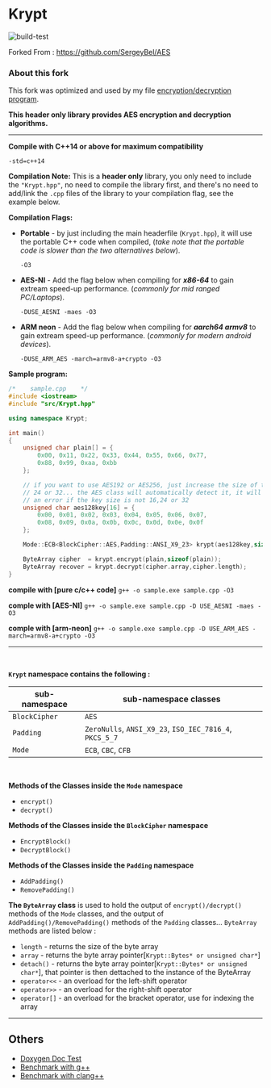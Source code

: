 # Krypt

![build-test](https://github.com/mrdcvlsc/AES/actions/workflows/build-test.yml/badge.svg)

Forked From : https://github.com/SergeyBel/AES

### About this fork

This fork was optimized and used by my file [encryption/decryption program](https://github.com/mrdcvlsc/bethela).

**This header only library provides AES encryption and decryption algorithms.**

-----------

**Compile with C++14 or above for maximum compatibility**

```
-std=c++14
```

**Compilation Note:** This is a **header only** library, you 
only need to include the ```"Krypt.hpp"```, no need to 
compile the library first, and there's no need to add/link 
the ```.cpp``` files of the library to your compilation 
flag, see the example below.

**Compilation Flags:**
- **Portable** - by just including the main headerfile 
(`Krypt.hpp`), it will use the portable C++ code when 
compiled, (_take note that the portable code is slower than 
the two alternatives below_).
    ```
    -O3
    ```

- **AES-NI** - Add the flag below when compiling for 
_**x86-64**_ to gain extream speed-up performance.
(_commonly for mid ranged PC/Laptops_).
    ```
    -DUSE_AESNI -maes -O3
    ```

- **ARM neon** - Add the flag below when compiling for 
_**aarch64 armv8**_ to gain extream speed-up performance. 
(_commonly for modern android devices_).
    ```
    -DUSE_ARM_AES -march=armv8-a+crypto -O3
    ```

**Sample program:**

```c++
/*    sample.cpp    */
#include <iostream>
#include "src/Krypt.hpp"

using namespace Krypt;

int main()
{
    unsigned char plain[] = {
        0x00, 0x11, 0x22, 0x33, 0x44, 0x55, 0x66, 0x77,
        0x88, 0x99, 0xaa, 0xbb
    };

    // if you want to use AES192 or AES256, just increase the size of the key to
    // 24 or 32... the AES class will automatically detect it, it will aslo throw
    // an error if the key size is not 16,24 or 32
    unsigned char aes128key[16] = {
        0x00, 0x01, 0x02, 0x03, 0x04, 0x05, 0x06, 0x07,
        0x08, 0x09, 0x0a, 0x0b, 0x0c, 0x0d, 0x0e, 0x0f
    };

    Mode::ECB<BlockCipher::AES,Padding::ANSI_X9_23> krypt(aes128key,sizeof(aes128key));

    ByteArray cipher  = krypt.encrypt(plain,sizeof(plain));
    ByteArray recover = krypt.decrypt(cipher.array,cipher.length);
}
```

**compile with [pure c/c++ code]** ```g++ -o sample.exe sample.cpp -O3```

**comple with [AES-NI]** ```g++ -o sample.exe sample.cpp -D USE_AESNI -maes -O3```

**comple with [arm-neon]** ```g++ -o sample.exe sample.cpp -D USE_ARM_AES -march=armv8-a+crypto -O3```

-------------

<br>

**```Krypt``` namespace contains the following :**

| sub-namespace | sub-namespace classes |
| --- | --- |
| ```BlockCipher``` | ```AES``` |
| ```Padding``` | ```ZeroNulls```, ```ANSI_X9_23```, ```ISO_IEC_7816_4```, ```PKCS_5_7``` |
| ```Mode``` | ```ECB```, ```CBC```, ```CFB``` |

<br>

**Methods of the Classes inside the ```Mode``` namespace**
- ```encrypt()```
- ```decrypt()```

**Methods of the Classes inside the ```BlockCipher``` namespace**
- ```EncryptBlock()```
- ```DecryptBlock()```

**Methods of the Classes inside the ```Padding``` namespace**
- ```AddPadding()```
- ```RemovePadding()```

**The ```ByteArray``` class** is used to hold the output of ```encrypt()/decrypt()``` methods of the ```Mode``` classes, and the output of ```AddPadding()/RemovePadding()``` methods of the ```Padding``` classes... ```ByteArray``` methods are listed below :
- ```length``` - returns the size of the byte array
- ```array``` - returns the byte array pointer[```Krypt::Bytes* or unsigned char*```]
- ```detach()``` - returns the byte array pointer[```Krypt::Bytes* or unsigned char*```], that pointer is then dettached to the instance of the ByteArray
- ```operator<<``` - an overload for the left-shift operator
- ```operator>>``` - an overload for the right-shift operator
- ```operator[]``` - an overload for the bracket operator, use for indexing the array


-----------

## **Others**

- [Doxygen Doc Test](https://mrdcvlsc.github.io/Krypt/)
- [Benchmark with g++](docs/benchmarks/benchmark-g%2B%2B.md)
- [Benchmark with clang++](docs/benchmarks/benchmark-clang%2B%2B.md)
